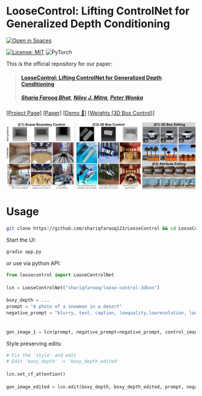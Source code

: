 # LooseControl: Lifting ControlNet for Generalized Depth Conditioning
[![Open in Spaces](https://huggingface.co/datasets/huggingface/badges/raw/main/open-in-hf-spaces-sm.svg)](#)

[![License: MIT](https://img.shields.io/badge/License-MIT-green.svg)](https://opensource.org/licenses/MIT) ![PyTorch](https://img.shields.io/badge/PyTorch_v1.10.1-EE4C2C?&logo=pytorch&logoColor=white) 

This is the official repository for our paper:
>#### [LooseControl: Lifting ControlNet for Generalized Depth Conditioning](#)
> ##### [Shariq Farooq Bhat](https://shariqfarooq123.github.io), [Niloy J. Mitra](http://www0.cs.ucl.ac.uk/staff/n.mitra/), [Peter Wonka](http://peterwonka.net/) 


[[Project Page]](https://shariqfarooq123.github.io/loose-control/) [[Paper]](#) [[Demo 🤗]](#) [[Weights (3D Box Control)]](https://huggingface.co/shariqfarooq/loose-control-3dbox)

![teaser](assets/looseControl_teaser.png)

# Usage
```bash
git clone https://github.com/shariqfarooq123/LooseControl && cd LooseControl
```

Start the UI:
```python
gradio app.py
```

or use via python API:

```python
from loosecontrol import LooseControlNet

lcn = LooseControlNet("shariqfarooq/loose-control-3dbox")

boxy_depth = ...
prompt = "A photo of a snowman in a desert"
negative_prompt = "blurry, text, caption, lowquality,lowresolution, low res, grainy, ugly"


gen_image_1 = lcn(prompt, negative_prompt=negative_prompt, control_image=boxy_depth)

```

Style preserving edits:
```python
# Fix the 'style' and edit
# Edit 'boxy_depth' -> 'boxy_depth_edited'

lcn.set_cf_attention()

gen_image_edited = lcn.edit(boxy_depth, boxy_depth_edited, prompt, negative_prompt=negative_prompt)

```
